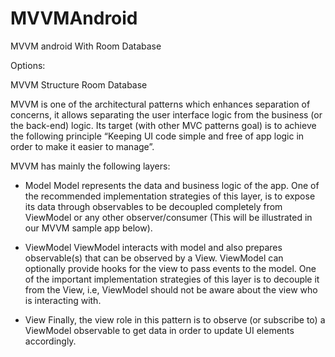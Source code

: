 # MVVMAndroid
MVVM android With Room Database

Options:

  MVVM Structure
  Room Database
  
  
  MVVM is one of the architectural patterns which enhances separation of concerns, it allows separating the user interface logic from the business (or the back-end) logic. Its target (with other MVC patterns goal) is to achieve the following principle “Keeping UI code simple and free of app logic in order to make it easier to manage”.

MVVM has mainly the following layers:

 - Model
Model represents the data and business logic of the app. One of the recommended implementation strategies of this layer, is to expose its data through observables to be decoupled completely from ViewModel or any other observer/consumer (This will be illustrated in our MVVM sample app below).

 - ViewModel
 ViewModel interacts with model and also prepares observable(s) that can be observed by a View. ViewModel can optionally provide hooks for the view to pass events to the model.
One of the important implementation strategies of this layer is to decouple it from the View, i.e, ViewModel should not be aware about the view who is interacting with.

 - View
 Finally, the view role in this pattern is to observe (or subscribe to) a ViewModel observable to get data in order to update UI elements accordingly.
